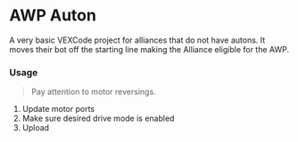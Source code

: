 # AWP Auton

A very basic VEXCode project for alliances that do not have autons. It moves
their bot off the starting line making the Alliance eligible for the AWP.

### Usage

> Pay attention to motor reversings.

1. Update motor ports
2. Make sure desired drive mode is enabled
3. Upload
